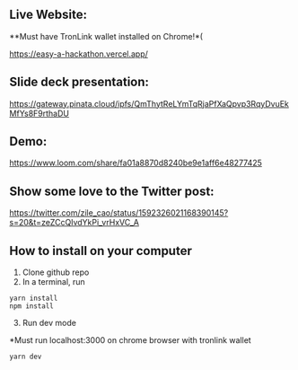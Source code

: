 ## Live Website:

**Must have TronLink wallet installed on Chrome!*(

https://easy-a-hackathon.vercel.app/


## Slide deck presentation: 

https://gateway.pinata.cloud/ipfs/QmThytReLYmTqRjaPfXaQpvp3RqyDvuEkMfYs8F9rthaDU


## Demo:

https://www.loom.com/share/fa01a8870d8240be9e1aff6e48277425


## Show some love to the Twitter post:

https://twitter.com/zile_cao/status/1592326021168390145?s=20&t=zeZCcQIvdYkPi_vrHxVC_A



## How to install on your computer 

1. Clone github repo
2. In a terminal, run 

```
yarn install 
npm install
```

3. Run dev mode

*Must run localhost:3000 on chrome browser with tronlink wallet

```
yarn dev
```
